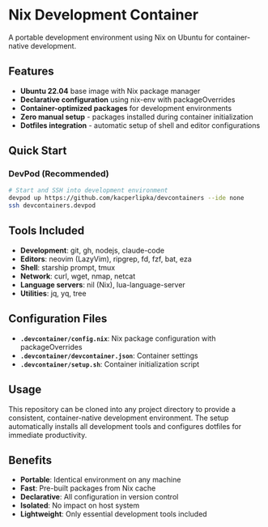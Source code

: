 # Nix Development Container

A portable development environment using Nix on Ubuntu for container-native development.

## Features

- **Ubuntu 22.04** base image with Nix package manager
- **Declarative configuration** using nix-env with packageOverrides
- **Container-optimized packages** for development environments
- **Zero manual setup** - packages installed during container initialization
- **Dotfiles integration** - automatic setup of shell and editor configurations

## Quick Start

### DevPod (Recommended)
```bash
# Start and SSH into development environment
devpod up https://github.com/kacperlipka/devcontainers --ide none
ssh devcontainers.devpod
```

## Tools Included

- **Development**: git, gh, nodejs, claude-code
- **Editors**: neovim (LazyVim), ripgrep, fd, fzf, bat, eza
- **Shell**: starship prompt, tmux
- **Network**: curl, wget, nmap, netcat
- **Language servers**: nil (Nix), lua-language-server
- **Utilities**: jq, yq, tree

## Configuration Files

- **`.devcontainer/config.nix`**: Nix package configuration with packageOverrides
- **`.devcontainer/devcontainer.json`**: Container settings
- **`.devcontainer/setup.sh`**: Container initialization script

## Usage

This repository can be cloned into any project directory to provide a consistent, container-native development environment. The setup automatically installs all development tools and configures dotfiles for immediate productivity.

## Benefits

- **Portable**: Identical environment on any machine
- **Fast**: Pre-built packages from Nix cache
- **Declarative**: All configuration in version control
- **Isolated**: No impact on host system
- **Lightweight**: Only essential development tools included